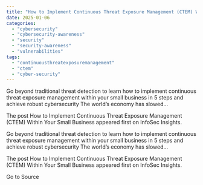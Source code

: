 ```yaml
---
title: "How to Implement Continuous Threat Exposure Management (CTEM) Within Your Small Business"
date: 2025-01-06
categories: 
  - "cybersecurity"
  - "cybersecurity-awareness"
  - "security"
  - "security-awareness"
  - "vulnerabilities"
tags: 
  - "continuousthreatexposuremanagement"
  - "ctem"
  - "cyber-security"
---
```


Go beyond traditional threat detection to learn how to implement continuous threat exposure management within your small business in 5 steps and achieve robust cybersecurity The world’s economy has slowed...

The post How to Implement Continuous Threat Exposure Management (CTEM) Within Your Small Business appeared first on InfoSec Insights.

Go beyond traditional threat detection to learn how to implement continuous threat exposure management within your small business in 5 steps and achieve robust cybersecurity The world’s economy has slowed...

The post How to Implement Continuous Threat Exposure Management (CTEM) Within Your Small Business appeared first on InfoSec Insights.

Go to Source
